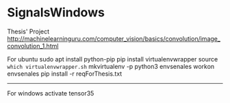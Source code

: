# SignalsWindows
Thesis' Project
http://machinelearninguru.com/computer_vision/basics/convolution/image_convolution_1.html

For ubuntu
sudo apt install python-pip
pip install virtualenvwrapper
source `which virtualenvwrapper.sh`
mkvirtualenv -p python3 envsenales
workon envsenales
pip install -r reqForThesis.txt

---------------------------------
For windows
activate tensor35
